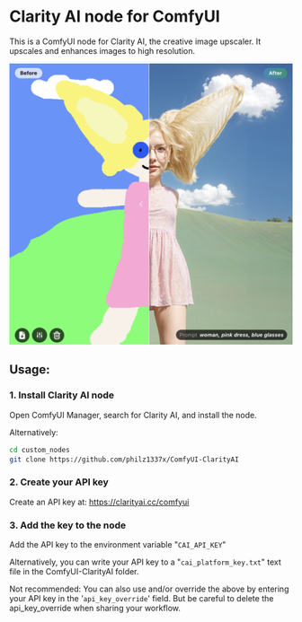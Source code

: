# Clarity AI node for ComfyUI

This is a ComfyUI node for Clarity AI, the creative image upscaler. It upscales and enhances images to high resolution.

![alt text](before_after.png)

## Usage:

### 1. Install Clarity AI node

Open ComfyUI Manager, search for Clarity AI, and install the node.

Alternatively:

```bash
cd custom_nodes
git clone https://github.com/philz1337x/ComfyUI-ClarityAI
```

### 2. Create your API key

Create an API key at: https://clarityai.cc/comfyui

### 3. Add the key to the node

Add the API key to the environment variable "`CAI_API_KEY`"

Alternatively, you can write your API key to a "`cai_platform_key.txt`" text file in the ComfyUI-ClarityAI folder.

Not recommended: You can also use and/or override the above by entering your API key in the '`api_key_override`' field. But be careful to delete the api_key_override when sharing your workflow.

<!--
A) Drag and drop this image, with the workflow inside, into ComfyUI and install missing nodes. -->
<!-- ![alt text](workflow_inside.png) -->
